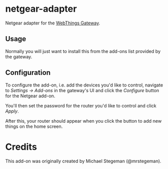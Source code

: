 # netgear-adapter

Netgear adapter for the [WebThings Gateway](https://github.com/WebThingsIO/gateway).

## Usage

Normally you will just want to install this from the add-ons list provided by the gateway.

## Configuration

To configure the add-on, i.e. add the devices you'd like to control, navigate to _Settings -> Add-ons_ in the gateway's UI and click the _Configure_ button for the Netgear add-on.

You'll then set the password for the router you'd like to control and click _Apply_.

After this, your router should appear when you click the button to add new things on the home screen.

# Credits

This add-on was originally created by Michael Stegeman (@mrstegeman).
